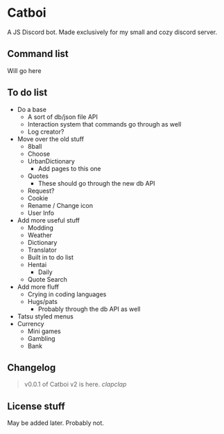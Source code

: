 # Catboi #
A JS Discord bot. Made exclusively for my small and cozy discord server.

## Command list #
Will go here

## To do list #
+ Do a base
    + A sort of db/json file API
    + Interaction system that commands go through as well
    + Log creator?
+ Move over the old stuff
    + 8ball
    + Choose
    + UrbanDictionary
        + Add pages to this one
    + Quotes
        + These should go through the new db API
    + Request?
    + Cookie
    + Rename / Change icon
    + User Info
+ Add more useful stuff
    + Modding
    + Weather
    + Dictionary
    + Translator
    + Built in to do list
    + Hentai
        + Daily
    + Quote Search
+ Add more fluff
    + Crying in coding languages
    + Hugs/pats
        + Probably through the db API as well
+ Tatsu styled menus
+ Currency
    + Mini games
    + Gambling
    + Bank

## Changelog #
>v0.0.1 of Catboi v2 is here. *clapclap*

## License stuff #
May be added later. Probably not.